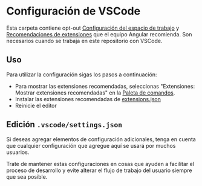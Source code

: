 # Configuración de VSCode

Esta carpeta contiene opt-out [Configuración del espacio de trabajo](https://code.visualstudio.com/docs/getstarted/settings)
y [Recomendaciones de extensiones](https://code.visualstudio.com/docs/editor/extension-gallery#_workspace-recommended-extensions)
que el equipo Angular recomienda. Son necesarios cuando se trabaja en este repositorio con VSCode.

## Uso

Para utilizar la configuración sigas los pasos a continuación:

- Para mostrar las extensiones recomendadas, seleccionas "Extensiones: Mostrar extensiones recomendadas"
  en la [Paleta de comandos](https://code.visualstudio.com/docs/getstarted/userinterface#_command-palette).
- Instalar las extensiones recomendadas de [extensions.json](extensions.json)
- Reinicie el editor

## Edición `.vscode/settings.json`

Si deseas agregar elementos de configuración adicionales, tenga en cuenta que cualquier configuración que
agregue aquí se usará por muchos usuarios.

Trate de mantener estas configuraciones en cosas que ayuden a facilitar el proceso de desarrollo y
evite alterar el flujo de trabajo del usuario siempre que sea posible.
